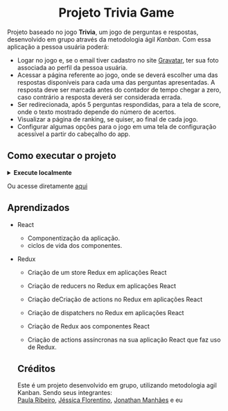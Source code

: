 <h1 align="center">Projeto Trivia Game</h1>

Projeto baseado no jogo **Trivia**, um jogo de perguntas e respostas, desenvolvido em grupo através da metodologia ágil _Kanban_. Com essa aplicação a pessoa usuária poderá:

  - Logar no jogo e, se o email tiver cadastro no site [Gravatar](https://pt.gravatar.com/), ter sua foto associada ao perfil da pessoa usuária.
  - Acessar a página referente ao jogo, onde se deverá escolher uma das respostas disponíveis para cada uma das perguntas apresentadas. A resposta deve ser marcada antes do contador de tempo chegar a zero, caso contrário a resposta deverá ser considerada errada.
  - Ser redirecionada, após 5 perguntas respondidas, para a tela de score, onde o texto mostrado depende do número de acertos.
  - Visualizar a página de ranking, se quiser, ao final de cada jogo.
  - Configurar algumas opções para o jogo em uma tela de configuração acessível a partir do cabeçalho do app.
  
##  Como executar o projeto

<details>
<summary>
    <strong>Execute localmente</strong>
  </summary><br>

```bash

# Clone este repositório
$ git clone git@github.com:vitorbelarmino/Trivia-Game.git

# Instale as dependências
$ npm install

# Execute a aplicação
$ npm start

```
</details>

Ou acesse diretamente [aqui](https://trivia-game-henna.vercel.app/)

## Aprendizados

- React
  - Componentização da aplicação.
  - ciclos de vida dos componentes.
  
- Redux
  - Criação de um store Redux em aplicações React

  - Criação de reducers no Redux em aplicações React

  - Criação deCriação de actions no Redux em aplicações React

  - Criação de dispatchers no Redux em aplicações React

  - Criação de Redux aos componentes React

  - Criação de actions assíncronas na sua aplicação React que faz uso de Redux.
  
  ## Créditos
  Este é um projeto desenvolvido em grupo, utilizando metodologia agil Kanban. Sendo seus integrantes:</br> 
  [Paula Ribeiro](https://github.com/PaulaSalinoRibeiro), [Jéssica Florentino](https://github.com/jdgflorentino), [Jonathan Manhães](https://github.com/jonmanhaes) e eu
  
